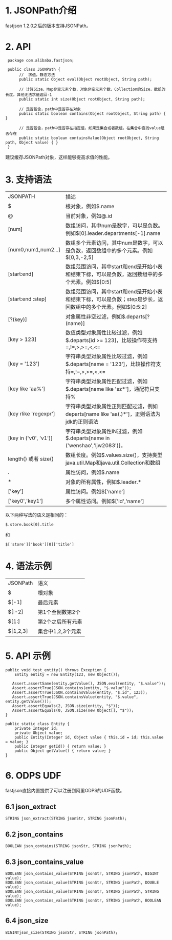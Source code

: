 # 1. JSONPath介绍
fastjson 1.2.0之后的版本支持JSONPath。

# 2. API
     package com.alibaba.fastjson;
     
     public class JSONPath {          
          //  求值，静态方法
          public static Object eval(Object rootObject, String path);
          
          // 计算Size，Map非空元素个数，对象非空元素个数，Collection的Size，数组的长度。其他无法求值返回-1
          public static int size(Object rootObject, String path);
          
          // 是否包含，path中是否存在对象
          public static boolean contains(Object rootObject, String path) { }
          
          // 是否包含，path中是否存在指定值，如果是集合或者数组，在集合中查找value是否存在
          public static boolean containsValue(Object rootObject, String path, Object value) { }
     }

建议缓存JSONPath对象，这样能够提高求值的性能。

# 3. 支持语法
<table>
<tr><td>JSONPATH</td><td>描述</td></tr>
<tr><td>$</td><td>根对象，例如$.name</td></tr>
<tr><td>@</td><td>当前对象，例如@.id</td></tr>
<tr><td>[num]</td><td>数组访问，其中num是数字，可以是负数。例如$[0].leader.departments[-1].name</td></tr>
<tr><td>[num0,num1,num2...]</td><td>数组多个元素访问，其中num是数字，可以是负数，返回数组中的多个元素。例如$[0,3,-2,5]</td></tr>
<tr><td>[start:end]</td><td>数组范围访问，其中start和end是开始小表和结束下标，可以是负数，返回数组中的多个元素。例如$[0:5]</td></tr>
<tr><td>[start:end :step]</td><td>数组范围访问，其中start和end是开始小表和结束下标，可以是负数；step是步长，返回数组中的多个元素。例如$[0:5:2]</td></tr>
<tr><td>[?(key)]</td><td>对象属性非空过滤，例如$.departs[?(name)]</td></tr>
<tr><td>[key > 123]</td><td>数值类型对象属性比较过滤，例如$.departs[id >= 123]，比较操作符支持=,!=,>,>=,&lt;,&lt;= </td></tr>
<tr><td>[key = '123']</td><td>字符串类型对象属性比较过滤，例如$.departs[name = '123']，比较操作符支持=,!=,>,>=,&lt;,&lt;= </td></tr>
<tr><td>[key like 'aa%']</td><td>字符串类型对象属性匹配过滤，例如$.departs[name like 'sz*']，通配符只支持% </td></tr>
<tr><td>[key rlike 'regexpr']</td><td>字符串类型对象属性正则匹配过滤，例如departs[name like 'aa(.)*']，正则语法为jdk的正则语法 </td></tr>
<tr><td>[key in ('v0', 'v1')]</td><td>字符串类型对象属性IN过滤，例如$.departs[name in ('wenshao','ljw2083')]，</td></tr>
<tr><td>length() 或者 size()</td><td>数组长度。例如$.values.size()，支持类型java.util.Map和java.util.Collection和数组</td></tr>
<tr><td>.</td><td>属性访问，例如$.name</td></tr>
<tr><td>*</td><td>对象的所有属性，例如$.leader.*</td></tr>
<tr><td>['key']</td><td>属性访问。例如$['name']</td></tr>
<tr><td>['key0','key1']</td><td>多个属性访问。例如$['id','name']</td></tr>
</table>

以下两种写法的语义是相同的：

    $.store.book[0].title
和

    $['store']['book'][0]['title']


# 4. 语法示例
<table>
<tr><td>JSONPath</td><td>语义</td></tr>
<tr><td>$</td><td>根对象</td></tr>
<tr><td>$[-1]</td><td>最后元素</td></tr>
<tr><td>$[:-2]</td><td>第1个至倒数第2个</td></tr>
<tr><td>$[1:]</td><td>第2个之后所有元素</td></tr>
<tr><td>$[1,2,3]</td><td>集合中1,2,3个元素</td></tr>
</td>
</table>

# 5. API 示例

    public void test_entity() throws Exception {
        Entity entity = new Entity(123, new Object());
        
       Assert.assertSame(entity.getValue(), JSON.eval(entity, "$.value")); 
       Assert.assertTrue(JSON.contains(entity, "$.value"));
       Assert.assertTrue(JSON.containsValue(entity, "$.id", 123));
       Assert.assertTrue(JSON.containsValue(entity, "$.value", entity.getValue())); 
       Assert.assertEquals(2, JSON.size(entity, "$"));
       Assert.assertEquals(0, JSON.size(new Object[], "$")); 
    }
    
    public static class Entity {
        private Integer id;
        private Object value;
        public Entity(Integer id, Object value { this.id = id; this.value = value; }
        public Integer getId() { return value; }
        public Object getValue() { return value; }
    }

# 6. ODPS UDF
fastjson直接内置提供了可以注册到阿里ODPS的UDF函数。
## 6.1 json_extract
    
    STRING json_extract(STRING jsonStr, STRING jsonPath);

## 6.2 json_contains
    
    BOOLEAN json_contains(STRING jsonStr, STRING jsonPath);

## 6.3 json_contains_value
    
    BOOLEAN json_contains_value(STRING jsonStr, STRING jsonPath, BIGINT value);
    BOOLEAN json_contains_value(STRING jsonStr, STRING jsonPath, DOUBLE value);
    BOOLEAN json_contains_value(STRING jsonStr, STRING jsonPath, STRING value);
    BOOLEAN json_contains_value(STRING jsonStr, STRING jsonPath, BOOLEAN value);

## 6.4 json_size
    
    BIGINTjson_size(STRING jsonStr, STRING jsonPath);
